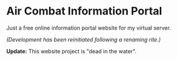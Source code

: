 # Air Combat Information Portal
Just a free online information portal website for my virtual server.

_(Development has been reinitiated following a renaming rite.)_

**Update:** This website project is "dead in the water".
